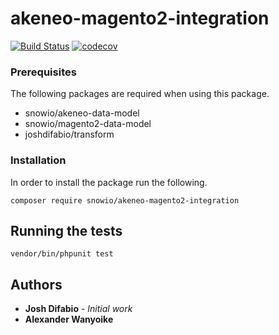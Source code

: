 # akeneo-magento2-integration
[![Build Status](https://travis-ci.org/snowio/akeneo-magento2-integration.svg?branch=master)](https://travis-ci.org/snowio/akeneo-magento2-integration)
[![codecov](https://codecov.io/gh/snowio/akeneo-magento2-integration/branch/master/graph/badge.svg)](https://codecov.io/gh/snowio/akeneo-magento2-integration)

### Prerequisites

The following packages are required when using this package.

- snowio/akeneo-data-model
- snowio/magento2-data-model
- joshdifabio/transform

### Installation

In order to install the package run the following.

```
composer require snowio/akeneo-magento2-integration
```

## Running the tests

```
vendor/bin/phpunit test
```

## Authors

* **Josh Difabio** - *Initial work* 
* **Alexander Wanyoike** 
